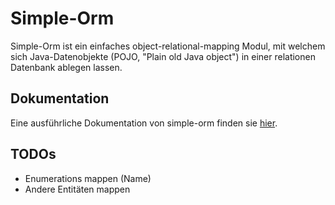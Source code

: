 # Simple-Orm
Simple-Orm ist ein einfaches object-relational-mapping Modul, mit welchem sich Java-Datenobjekte (POJO, "Plain old Java object") in einer relationen Datenbank ablegen lassen.

## Dokumentation
Eine ausführliche Dokumentation von simple-orm finden sie [hier](https://jlndrs.github.io/simple-orm).

## TODOs
- Enumerations mappen (Name)
- Andere Entitäten mappen